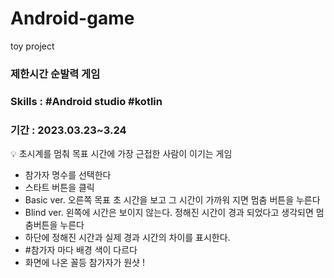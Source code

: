 # Android-game
toy project

### 제한시간 순발력 게임
### Skills : #Android studio #kotlin
### 기간 : 2023.03.23~3.24

<aside>
💡 초시계를 멈춰 목표 시간에 가장 근접한 사람이 이기는 게임

- 참가자 명수를 선택한다
- 스타트 버튼을 클릭
- Basic ver. 오른쪽 목표 초 시간을 보고 그 시간이 가까워 지면 멈춤 버튼을 누른다
- Blind ver. 왼쪽에 시간은 보이지 않는다. 정해진 시간이 경과 되었다고 생각되면 멈춤버튼을 누른다
- 하단에 정해진 시간과 실제 경과 시간의 차이를 표시한다.
- #참가자 마다 배경 색이 다르다
- 화면에 나온 꼴등 참가자가 원샷 !
</aside>
